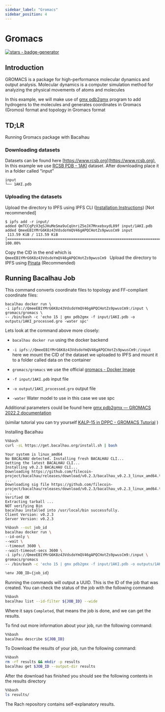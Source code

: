 ```yaml
---
sidebar_label: "Gromacs"
sidebar_position: 4
---
```

# Gromacs



[![stars - badge-generator](https://img.shields.io/github/stars/bacalhau-project/bacalhau?style=social)](https://github.com/bacalhau-project/bacalhau)

## Introduction

GROMACS is a package for high-performance molecular dynamics and output analysis. Molecular dynamics is a computer simulation method for analyzing the physical movements of atoms and molecules

In this example, we will make use of [gmx pdb2gmx](https://manual.gromacs.org/documentation/current/onlinehelp/gmx-pdb2gmx.html#description) program to add hydrogens to the molecules and generates coordinates in Gromacs (Gromos) format and topology in Gromacs format

## TD;LR
Running Gromacs package with Bacalhau


### Downloading datasets

Datasets can be found here [https://www.rcsb.org](https://www.rcsb.org), In this example we use [RCSB PDB - 1AKI](https://www.rcsb.org/structure/1AKI) dataset. After downloading place it in a folder called “input”


```
input
└── 1AKI.pdb
```


### Uploading the datasets

Upload the directory to IPFS using IPFS CLI ([Installation Instructions](https://docs.ipfs.tech/install/command-line/#official-distributions)) [Not recommended]


```
$ ipfs add -r input/
added QmTCCqPzX3qSJHuMeSma9uCqUnriZ5eJX7MnxebxydL89f input/1AKI.pdb
added QmeeEB1YMrG6K8z43VdsdoYmQV46gAPQCHotZs9pwusCm9 input
 113.59 KiB / 113.59 KiB [============================================================================================] 100.00%
```

Copy the CID in the end which is `QmeeEB1YMrG6K8z43VdsdoYmQV46gAPQCHotZs9pwusCm9 ` Upload the directory to IPFS using [Pinata](https://app.pinata.cloud/) (Recommended)




## Running Bacalhau Job

This command converts coordinate files to topology and FF-compliant coordinate files:

```
bacalhau docker run \
-i ipfs://QmeeEB1YMrG6K8z43VdsdoYmQV46gAPQCHotZs9pwusCm9:/input \
gromacs/gromacs \
-- /bin/bash -c 'echo 15 | gmx pdb2gmx -f input/1AKI.pdb -o outputs/1AKI_processed.gro -water spc'
```
Lets look at the command above more closely:

* `bacalhau docker run` using the docker backend

* `-i ipfs://QmeeEB1YMrG6K8z43VdsdoYmQV46gAPQCHotZs9pwusCm9:/input` here we mount the CID of the dataset we uploaded to IPFS and mount it to a folder called data on the container

* `gromacs/gromacs` we use the official [gromacs - Docker Image](https://hub.docker.com/r/gromacs/gromacs)

* `-f input/1AKI.pdb` input file

* `-o output/1AKI_processed.gro` output file

* `-water` Water model to use in this case we use spc

Additional parameters could be found here [gmx pdb2gmx — GROMACS 2022.2 documentation](https://manual.gromacs.org/documentation/current/onlinehelp/gmx-pdb2gmx.html)

(similar tutorial you can try yourself [KALP-15 in DPPC - GROMACS Tutorial](http://www.mdtutorials.com/gmx/membrane_protein/01_pdb2gmx.html) )


Installing Bacalhau


```bash
%%bash
curl -sL https://get.bacalhau.org/install.sh | bash
```

    Your system is linux_amd64
    No BACALHAU detected. Installing fresh BACALHAU CLI...
    Getting the latest BACALHAU CLI...
    Installing v0.2.3 BACALHAU CLI...
    Downloading https://github.com/filecoin-project/bacalhau/releases/download/v0.2.3/bacalhau_v0.2.3_linux_amd64.tar.gz ...
    Downloading sig file https://github.com/filecoin-project/bacalhau/releases/download/v0.2.3/bacalhau_v0.2.3_linux_amd64.tar.gz.signature.sha256 ...
    Verified OK
    Extracting tarball ...
    NOT verifying Bin
    bacalhau installed into /usr/local/bin successfully.
    Client Version: v0.2.3
    Server Version: v0.2.3



```bash
%%bash --out job_id
bacalhau docker run \
--id-only \
--wait \
--timeout 3600 \
--wait-timeout-secs 3600 \
-i ipfs://QmeeEB1YMrG6K8z43VdsdoYmQV46gAPQCHotZs9pwusCm9:/input \
gromacs/gromacs
-- /bin/bash -c 'echo 15 | gmx pdb2gmx -f input/1AKI.pdb -o outputs/1AKI_processed.gro -water spc'
```


```python
%env JOB_ID={job_id}
```


Running the commands will output a UUID. This is the ID of the job that was created. You can check the status of the job with the following command:



```bash
%%bash
bacalhau list --id-filter ${JOB_ID} --wide
```


Where it says `Completed`, that means the job is done, and we can get the results.

To find out more information about your job, run the following command:


```bash
%%bash
bacalhau describe ${JOB_ID}
```

To Download the results of your job, run the following command:


```bash
%%bash
rm -rf results && mkdir -p results
bacalhau get $JOB_ID --output-dir results
```

After the download has finished you should see the following contents in the results directory


```bash
%%bash
ls results/
```

The Rach repository contains self-explanatory results.
